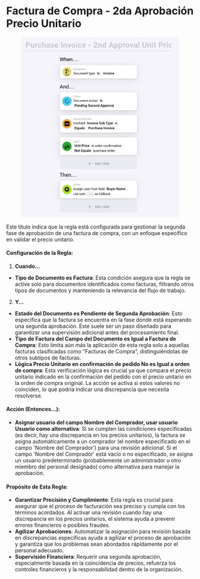 # Factura de Compra - 2da Aprobación Precio Unitario

<figure><img src="../../../.gitbook/assets/Bildschirmfoto 2024-05-03 um 14.55.09.png" alt=""><figcaption></figcaption></figure>

Este título indica que la regla está configurada para gestionar la segunda fase de aprobación de una factura de compra, con un enfoque específico en validar el precio unitario.

#### Configuración de la Regla:

1. **Cuando…**
* **Tipo de Documento es Factura**: Esta condición asegura que la regla se active solo para documentos identificados como facturas, filtrando otros tipos de documentos y manteniendo la relevancia del flujo de trabajo.
2. **Y…**
* **Estado del Documento es Pendiente de Segunda Aprobación**: Esto especifica que la factura se encuentra en la fase donde está esperando una segunda aprobación. Este suele ser un paso diseñado para garantizar una supervisión adicional antes del procesamiento final.
* **Tipo de Factura del Campo del Documento es Igual a Factura de Compra**: Esto limita aún más la aplicación de esta regla solo a aquellas facturas clasificadas como "Facturas de Compra", distinguiéndolas de otros subtipos de facturas.
* **Lógica Precio Unitario en confirmación de pedido No es Igual a orden de compra**: Esta verificación lógica es crucial ya que compara el precio unitario indicado en la confirmación del pedido con el precio unitario en la orden de compra original. La acción se activa si estos valores no coinciden, lo que podría indicar una discrepancia que necesita resolverse.

#### Acción (Entonces…):

* **Asignar usuario del campo Nombre del Comprador, usar usuario Usuario como alternativa**: Si se cumplen las condiciones especificadas (es decir, hay una discrepancia en los precios unitarios), la factura se asigna automáticamente a un comprador (el nombre especificado en el campo 'Nombre del Comprador') para una revisión adicional. Si el campo 'Nombre del Comprador' está vacío o no especificado, se asigna un usuario predeterminado (probablemente un administrador u otro miembro del personal designado) como alternativa para manejar la aprobación.

#### Propósito de Esta Regla:

* **Garantizar Precisión y Cumplimiento**: Esta regla es crucial para asegurar que el proceso de facturación sea preciso y cumpla con los términos acordados. Al activar una revisión cuando hay una discrepancia en los precios unitarios, el sistema ayuda a prevenir errores financieros o posibles fraudes.
* **Agilizar Aprobaciones**: Automatizar la asignación para revisión basada en discrepancias específicas ayuda a agilizar el proceso de aprobación y garantiza que los problemas sean abordados rápidamente por el personal adecuado.
* **Supervisión Financiera**: Requerir una segunda aprobación, especialmente basada en la coincidencia de precios, refuerza los controles financieros y la responsabilidad dentro de la organización.
